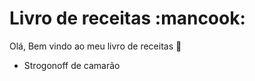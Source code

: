 # Livro de receitas :mancook:

Olá, Bem vindo ao meu livro de receitas :wave:

 - Strogonoff de camarão
